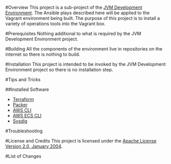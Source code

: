 #Overview
This project is a sub-project of the [JVM Development Environment](https://github.com/kurron/jvm-development-environment). 
The Ansible plays described here will be applied to the Vagrant environment being built.  The purpose of this project 
is to install a variety of operations tools into the Vagrant box.

#Prerequisites
Nothing additional to what is required by the JVM Development Environment project. 

#Building
All the components of the environment live in repositories on the internet so there is nothing to build.

#Installation
This project is intended to be invoked by the JVM Development Environment project so there is no installation step.

#Tips and Tricks

##Installed Software

* [Terraform](https://terraform.io/)
* [Packer](https://packer.io/)
* [AWS CLI](https://aws.amazon.com/cli/)
* [AWS ECS CLI](http://docs.aws.amazon.com/cli/latest/reference/ecs/index.html)
* [Sysdig](http://www.sysdig.org/)

#Troubleshooting

#License and Credits
This project is licensed under the [Apache License Version 2.0, January 2004](http://www.apache.org/licenses/).

#List of Changes

